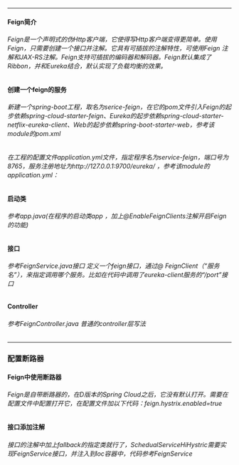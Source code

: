 ----
#### Feign简介
###### Feign是一个声明式的伪Http客户端，它使得写Http客户端变得更简单。使用Feign，只需要创建一个接口并注解。它具有可插拔的注解特性，可使用Feign 注解和JAX-RS注解。Feign支持可插拔的编码器和解码器。Feign默认集成了Ribbon，并和Eureka结合，默认实现了负载均衡的效果。


#### 创建一个feign的服务
###### 新建一个spring-boot工程，取名为serice-feign，在它的pom文件引入Feign的起步依赖spring-cloud-starter-feign、Eureka的起步依赖spring-cloud-starter-netflix-eureka-client、Web的起步依赖spring-boot-starter-web，参考该module的pom.xml

###### 在工程的配置文件application.yml文件，指定程序名为service-feign，端口号为8765，服务注册地址为http://127.0.0.1:9700/eureka/ ，参考该module的application.yml：


#### 启动类
###### 参考app.java(在程序的启动类app ，加上@EnableFeignClients注解开启Feign的功能)


#### 接口
###### 参考FeignService.java接口 定义一个feign接口，通过@ FeignClient（“服务名”），来指定调用哪个服务。比如在代码中调用了eureka-client服务的“/port”接口


#### Controller
###### 参考FeignController.java 普通的controller层写法

----
### 配置断路器
#### Feign中使用断路器
###### Feign是自带断路器的，在D版本的Spring Cloud之后，它没有默认打开。需要在配置文件中配置打开它，在配置文件加以下代码：feign.hystrix.enabled=true

#### 接口添加注解
###### 接口的注解中加上fallback的指定类就行了，SchedualServiceHiHystric需要实现FeignService接口，并注入到Ioc容器中，代码参考FeignService

